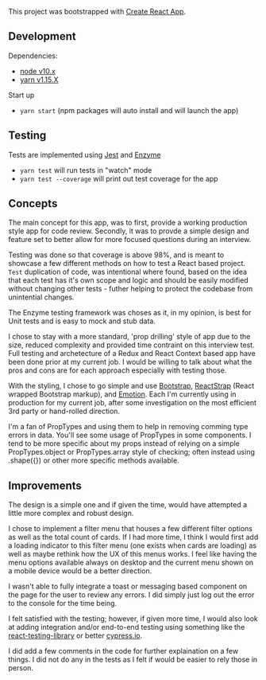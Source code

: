 This project was bootstrapped with [Create React App](https://github.com/facebook/create-react-app).

## Development

Dependencies:

-   [node v10.x](https://nodejs.org/en/)
-   [yarn v1.15.X](https://yarnpkg.com/en/)

Start up

-   `yarn start` (npm packages will auto install and will launch the app)

## Testing

Tests are implemented using [Jest](https://jestjs.io/) and [Enzyme](https://airbnb.io/enzyme/)

-   `yarn test` will run tests in "watch" mode
-   `yarn test --coverage` will print out test coverage for the app

## Concepts

The main concept for this app, was to first, provide a working production style app for code review. Secondly, it was to provde a simple design and feature set to better allow for more focused questions during an interview.

Testing was done so that coverage is above 98%, and is meant to showcase a few different methods on how to test a React based project. `Test` duplication of code, was intentional where found, based on the idea that each test has it's own scope and logic and should be easily modified without changing other tests - futher helping to protect the codebase from unintential changes.

The Enzyme testing framework was choses as it, in my opinion, is best for Unit tests and is easy to mock and stub data.

I chose to stay with a more standard, 'prop drilling' style of app due to the size, reduced complexity and provided time contraint on this interview test. Full testing and archetecture of a Redux and React Context based app have been done prior at my current job. I would be willing to talk about what the pros and cons are for each approach especially with testing those.

With the styling, I chose to go simple and use [Bootstrap](https://getbootstrap.com/), [ReactStrap](https://reactstrap.github.io/) (React wrapped Bootstrap markup), and [Emotion](https://github.com/emotion-js/emotion). Each I'm currently using in production for my current job, after some investigation on the most efficient 3rd party or hand-rolled direction.

I'm a fan of PropTypes and using them to help in removing comming type errors in data. You'll see some usage of PropTypes in some components. I tend to be more specific about my props instead of relying on a simple PropTypes.object or PropTypes.array style of checking; often instead using .shape({}) or other more specific methods available.

## Improvements

The design is a simple one and if given the time, would have attempted a little more complex and robust design.

I chose to implement a filter menu that houses a few different filter options as well as the total count of cards. If I had more time, I think I would first add a loading indicator to this filter menu (one exists when cards are loading) as well as maybe rethink how the UX of this menus works. I feel like having the menu options available always on desktop and the current menu shown on a mobile device would be a better direction.

I wasn't able to fully integrate a toast or messaging based component on the page for the user to review any errors. I did simply just log out the error to the console for the time being.

I felt satisfied with the testing; however, if given more time, I would also look at adding integration and/or end-to-end testing using something like the [react-testing-library](https://github.com/testing-library/react-testing-library) or better [cypress.io](https://www.cypress.io/).

I did add a few comments in the code for further explaination on a few things. I did not do any in the tests as I felt if would be easier to rely those in person.
